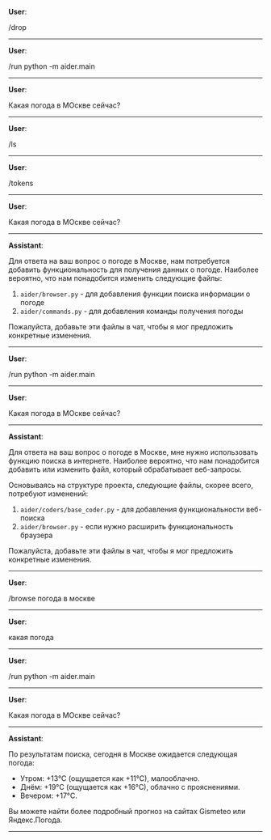 **User**:

/drop  


---

**User**:

/run python -m aider.main  


---

**User**:

Какая погода в МОскве сейчас?  


---

**User**:

/ls  


---

**User**:

/tokens  


---

**User**:

Какая погода в МОскве сейчас?  


---

**Assistant**:

Для ответа на ваш вопрос о погоде в Москве, нам потребуется добавить функциональность для получения данных о погоде. Наиболее вероятно, что нам понадобится изменить следующие файлы:

1. `aider/browser.py` - для добавления функции поиска информации о погоде
2. `aider/commands.py` - для добавления команды получения погоды

Пожалуйста, добавьте эти файлы в чат, чтобы я мог предложить конкретные изменения.


---

**User**:

/run python -m aider.main  


---

**User**:

Какая погода в МОскве сейчас?  


---

**Assistant**:

Для ответа на ваш вопрос о погоде в Москве, мне нужно использовать функцию поиска в интернете. Наиболее вероятно, что нам понадобится добавить или изменить файл, который обрабатывает веб-запросы.

Основываясь на структуре проекта, следующие файлы, скорее всего, потребуют изменений:

1. `aider/coders/base_coder.py` - для добавления функциональности веб-поиска
2. `aider/browser.py` - если нужно расширить функциональность браузера

Пожалуйста, добавьте эти файлы в чат, чтобы я мог предложить конкретные изменения.


---

**User**:

/browse погода в москве  


---

**User**:

какая погода  


---

**User**:

/run python -m aider.main  


---

**User**:

Какая погода в МОскве сейчас?  


---

**Assistant**:

По результатам поиска, сегодня в Москве ожидается следующая погода:

*   Утром: +13°C (ощущается как +11°C), малооблачно.
*   Днём: +19°C (ощущается как +16°C), облачно с прояснениями.
*   Вечером: +17°C.

Вы можете найти более подробный прогноз на сайтах Gismeteo или Яндекс.Погода.


---

